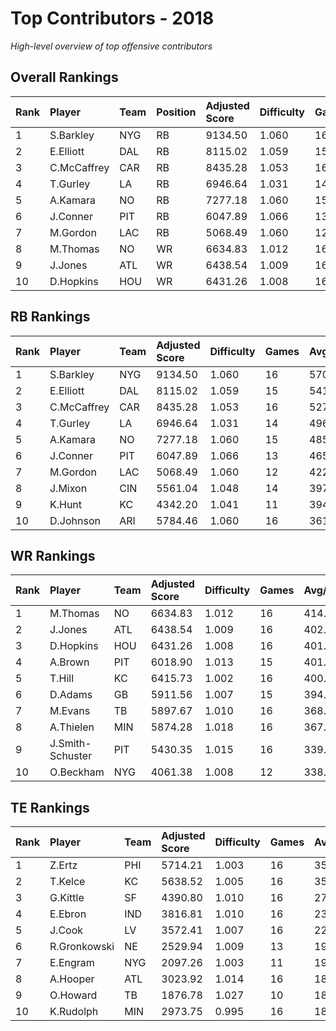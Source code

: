 # Top Contributors - 2018

*High-level overview of top offensive contributors*

## Overall Rankings

| Rank | Player      | Team | Position | Adjusted Score | Difficulty | Games | Avg/Game | Typical | Consistency | Trend      |
| :----| :-----------| :----| :--------| :--------------| :----------| :-----| :--------| :-------| :-----------| :----------|
| 1    | S.Barkley   | NYG  | RB       | 9134.50        | 1.060      | 16    | 570.91   | 533.39  | 8/2/6       | Stable     |
| 2    | E.Elliott   | DAL  | RB       | 8115.02        | 1.059      | 15    | 541.00   | 434.12  | 6/3/6       | Increasing |
| 3    | C.McCaffrey | CAR  | RB       | 8435.28        | 1.053      | 16    | 527.20   | 533.36  | 8/2/6       | Increasing |
| 4    | T.Gurley    | LA   | RB       | 6946.64        | 1.031      | 14    | 496.19   | 496.70  | 3/0/11      | Stable     |
| 5    | A.Kamara    | NO   | RB       | 7277.18        | 1.060      | 15    | 485.15   | 461.64  | 7/1/7       | Decreasing |
| 6    | J.Conner    | PIT  | RB       | 6047.89        | 1.066      | 13    | 465.22   | 332.25  | 4/3/6       | Decreasing |
| 7    | M.Gordon    | LAC  | RB       | 5068.49        | 1.060      | 12    | 422.37   | 443.00  | 4/2/6       | Decreasing |
| 8    | M.Thomas    | NO   | WR       | 6634.83        | 1.012      | 16    | 414.68   | 380.10  | 8/0/8       | Decreasing |
| 9    | J.Jones     | ATL  | WR       | 6438.54        | 1.009      | 16    | 402.41   | 433.23  | 7/3/6       | Stable     |
| 10   | D.Hopkins   | HOU  | WR       | 6431.26        | 1.008      | 16    | 401.95   | 360.95  | 8/0/8       | Stable     |

## RB Rankings

| Rank | Player      | Team | Adjusted Score | Difficulty | Games | Avg/Game | Typical | Consistency | Trend      |
| :----| :-----------| :----| :--------------| :----------| :-----| :--------| :-------| :-----------| :----------|
| 1    | S.Barkley   | NYG  | 9134.50        | 1.060      | 16    | 570.91   | 533.39  | 8/2/6       | Stable     |
| 2    | E.Elliott   | DAL  | 8115.02        | 1.059      | 15    | 541.00   | 434.12  | 6/3/6       | Increasing |
| 3    | C.McCaffrey | CAR  | 8435.28        | 1.053      | 16    | 527.20   | 533.36  | 8/2/6       | Increasing |
| 4    | T.Gurley    | LA   | 6946.64        | 1.031      | 14    | 496.19   | 496.70  | 3/0/11      | Stable     |
| 5    | A.Kamara    | NO   | 7277.18        | 1.060      | 15    | 485.15   | 461.64  | 7/1/7       | Decreasing |
| 6    | J.Conner    | PIT  | 6047.89        | 1.066      | 13    | 465.22   | 332.25  | 4/3/6       | Decreasing |
| 7    | M.Gordon    | LAC  | 5068.49        | 1.060      | 12    | 422.37   | 443.00  | 4/2/6       | Decreasing |
| 8    | J.Mixon     | CIN  | 5561.04        | 1.048      | 14    | 397.22   | 372.70  | 7/0/7       | Decreasing |
| 9    | K.Hunt      | KC   | 4342.20        | 1.041      | 11    | 394.75   | 395.93  | 5/0/6       | Increasing |
| 10   | D.Johnson   | ARI  | 5784.46        | 1.060      | 16    | 361.53   | 347.22  | 8/4/4       | Stable     |

## WR Rankings

| Rank | Player           | Team | Adjusted Score | Difficulty | Games | Avg/Game | Typical | Consistency | Trend      |
| :----| :----------------| :----| :--------------| :----------| :-----| :--------| :-------| :-----------| :----------|
| 1    | M.Thomas         | NO   | 6634.83        | 1.012      | 16    | 414.68   | 380.10  | 8/0/8       | Decreasing |
| 2    | J.Jones          | ATL  | 6438.54        | 1.009      | 16    | 402.41   | 433.23  | 7/3/6       | Stable     |
| 3    | D.Hopkins        | HOU  | 6431.26        | 1.008      | 16    | 401.95   | 360.95  | 8/0/8       | Stable     |
| 4    | A.Brown          | PIT  | 6018.90        | 1.013      | 15    | 401.26   | 327.78  | 6/2/7       | Decreasing |
| 5    | T.Hill           | KC   | 6415.73        | 1.002      | 16    | 400.98   | 354.67  | 8/2/6       | Stable     |
| 6    | D.Adams          | GB   | 5911.56        | 1.007      | 15    | 394.10   | 365.79  | 7/2/6       | Stable     |
| 7    | M.Evans          | TB   | 5897.67        | 1.010      | 16    | 368.60   | 405.26  | 8/3/5       | Stable     |
| 8    | A.Thielen        | MIN  | 5874.28        | 1.018      | 16    | 367.14   | 358.16  | 8/1/7       | Decreasing |
| 9    | J.Smith-Schuster | PIT  | 5430.35        | 1.015      | 16    | 339.40   | 295.65  | 8/1/7       | Stable     |
| 10   | O.Beckham        | NYG  | 4061.38        | 1.008      | 12    | 338.45   | 327.28  | 5/1/6       | Increasing |

## TE Rankings

| Rank | Player       | Team | Adjusted Score | Difficulty | Games | Avg/Game | Typical | Consistency | Trend      |
| :----| :------------| :----| :--------------| :----------| :-----| :--------| :-------| :-----------| :----------|
| 1    | Z.Ertz       | PHI  | 5714.21        | 1.003      | 16    | 357.14   | 322.50  | 8/0/8       | Decreasing |
| 2    | T.Kelce      | KC   | 5638.52        | 1.005      | 16    | 352.41   | 311.49  | 8/1/7       | Increasing |
| 3    | G.Kittle     | SF   | 4390.80        | 1.010      | 16    | 274.42   | 254.72  | 8/1/7       | Increasing |
| 4    | E.Ebron      | IND  | 3816.81        | 1.010      | 16    | 238.55   | 255.36  | 7/4/5       | Increasing |
| 5    | J.Cook       | LV   | 3572.41        | 1.007      | 16    | 223.28   | 178.79  | 8/1/7       | Stable     |
| 6    | R.Gronkowski | NE   | 2529.94        | 1.009      | 13    | 194.61   | 157.52  | 6/1/6       | Decreasing |
| 7    | E.Engram     | NYG  | 2097.26        | 1.003      | 11    | 190.66   | 165.38  | 3/2/6       | Increasing |
| 8    | A.Hooper     | ATL  | 3023.92        | 1.014      | 16    | 188.99   | 147.81  | 7/2/7       | Stable     |
| 9    | O.Howard     | TB   | 1876.78        | 1.027      | 10    | 187.68   | 216.12  | 3/0/7       | Stable     |
| 10   | K.Rudolph    | MIN  | 2973.75        | 0.995      | 16    | 185.86   | 150.61  | 8/1/7       | Decreasing |

